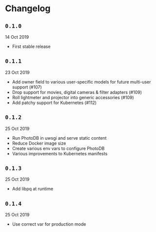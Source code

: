 # Changelog

## `0.1.0`

14 Oct 2019

* First stable release

## `0.1.1`

23 Oct 2019

* Add owner field to various user-specific models for future multi-user support (#107)
* Drop support for movies, digital cameras & filter adapters (#109)
* Roll lightmeter and projector into generic accessories (#109)
* Add patchy support for Kubernetes (#112)

## `0.1.2`

25 Oct 2019

* Run PhotoDB in uwsgi and serve static content
* Reduce Docker image size
* Create various env vars to configure PhotoDB
* Various improvements to Kubernetes manifests

## `0.1.3`

25 Oct 2019

* Add libpq at runtime

## `0.1.4`

25 Oct 2019

* Use correct var for production mode
